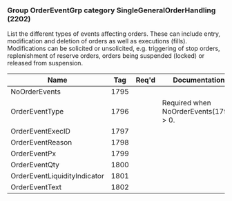 ### Group OrderEventGrp category SingleGeneralOrderHandling (2202)

List the different types of events affecting orders. These can include entry, modification and deletion of orders as well as executions (fills). Modifications can be solicited or unsolicited, e.g. triggering of stop orders, replenishment of reserve orders, orders being suspended (locked) or released from suspension.

| Name                         | Tag  | Req'd | Documentation                          |
|------------------------------|------|----------|----------------------------------------|
| NoOrderEvents                | 1795 |       |                                        |
| OrderEventType               | 1796 |       | Required when NoOrderEvents(1795) > 0. |
| OrderEventExecID             | 1797 |       |                                        |
| OrderEventReason             | 1798 |       |                                        |
| OrderEventPx                 | 1799 |       |                                        |
| OrderEventQty                | 1800 |       |                                        |
| OrderEventLiquidityIndicator | 1801 |       |                                        |
| OrderEventText               | 1802 |       |                                        |

